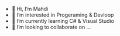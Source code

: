 - 👋 Hi, I’m Mahdi 
- 👀 I’m interested in Progeraming & Devloop 
- 🌱 I’m currently learning C# & Visual Studio
- 💞️ I’m looking to collaborate on ...

<!---
mrmahdigl/mrmahdigl is a ✨ special ✨ repository because its `README.md` (this file) appears on your GitHub profile.
You can click the Preview link to take a look at your changes.
--->
